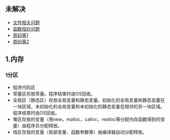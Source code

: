 ## 未解决
- [文件相关问题](https://www.nowcoder.com/test/question/done?tid=55835812&qid=157342#summary)
- [函数指针问题](https://www.nowcoder.com/test/question/done?tid=55835812&qid=304674#summary)
- [原码等1](https://www.nowcoder.com/test/question/done?tid=55846227&qid=247568#summary)
- [原码等2](https://www.nowcoder.com/test/question/done?tid=55846227&qid=111131#summary)

## 1.内存
### 1分区
- 程序代码区
- 常量区存放常量。程序结束时由OS回收。
- 全局区（静态区）存放全局变量和静态变量。初始化的全局变量和静态变量在一块区域，未初始化的全局变量和未初始化的静态变量在相邻的另一块区域。 程序结束时由OS回收。
- 堆区存放的变量（用new，malloc，calloc，realloc等分配内存函数得到的变量）由程序员分配释放。
- 栈区存放的变量（局部变量、函数参数等）由编译器自动分配释放。
